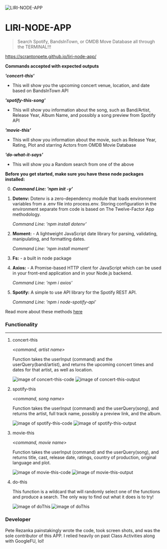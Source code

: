 <img src="assets\movie-music.jpg" title="LIRI-NODE-APP" alt="LIRI-NODE-APP"></a>

# LIRI-NODE-APP

> Search Spotify, BandsInTown, or OMDB Move Database all through the TERMINAL!!!

https://scrantonpete.github.io/liri-node-app/

**Commands accepted with expected outputs**

**_'concert-this'_**

- This will show you the upcoming concert venue, location, and date based on BandsInTown API

**_'spotify-this-song'_**

- This will show you information about the song, such as Band/Artist, Release Year, Album Name, and possibly a song preview from Spotify API

**_'movie-this'_**

- This will show you information about the movie, such as Release Year, Rating, Plot and starring Actors from OMDB Movie Database

**_'do-what-it-says'_**

- This will show you a Random search from one of the above

**Before you get started, make sure you have these node packages installed:**

0. **_Command Line: 'npm init -y'_**

1. **Dotenv:** Dotenv is a zero-dependency module that loads environment variables from a .env file into process.env. Storing configuration in the environment separate from code is based on The Twelve-Factor App methodology.

   _Command Line: 'npm install dotenv'_

1. **Moment:** - A lightweight JavaScript date library for parsing, validating, manipulating, and formatting dates.

   _Command Line: 'npm install moment'_

1. **Fs:** - a built in node package

1. **Axios:** - A Promise-based HTTP client for JavaScript which can be used in your front-end application and in your Node.js backend.

   _Command Line: 'npm i axios'_

1. **Spotify:** A simple to use API library for the Spotify REST API.

   _Command Line: 'npm i node-spotify-api'_

Read more about these methods [here](https://www.npmjs.com/)

### Functionality

---

1. concert-this

   _<command, artist name>_

   Function takes the userInput (command) and the userQuery(band/artist), and returns the upcoming concert times and dates for that artist, as well as location.

   ![image of concert-this-code](/assets/concert-this-code.png)
   ![image of concert-this-output](/assets/concert-this-output.png)

2. spotify-this

   _<command, song name>_

   Function takes the userInput (command) and the userQuery(song), and returns the artist, full track name, possibly a preview link, and the album.

   ![image of spotify-this-code](/assets/spotify-this-song-code.png)
   ![image of spotify-this-output](/assets/spotify-this-song-output.png)

3. movie-this

   _<command, movie name>_

   Function takes the userInput (command) and the userQuery(song), and returns title, cast, release date, ratings, country of production, original language and plot.

   ![image of movie-this-code](/assets/movie-this-code.png)
   ![image of movie-this-output](/assets/movie-this-output.png)

4. do-this

   _<command>_

   This function is a wildcard that will randomly select one of the functions and produce a search. The only way to find out what it does is to try!


    ![image of doThis](/assets/do-what-it-says-code.png)
    ![image of doThis](/assets/do-what-it-says-output.png)

### Developer

Pete Rezanka painstakingly wrote the code, took screen shots, and was the sole contributor of this APP. I relied heavily on past Class Activities along with GoogleFU, lol!
